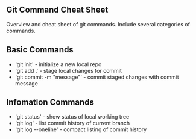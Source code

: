 ## Git Command Cheat Sheet

Overview and cheat sheet of git commands. Include several categories of commands.

## Basic Commands

* 'git init' - initialize a new local repo
* 'git add .' - stage local changes for commit
* 'git commit -m "message"' - commit staged changes with commit message

## Infomation Commands

* 'git status' - show status of local working tree
* 'git log' - list commit history of current branch
* 'git log --oneline' - compact listing of commit history
